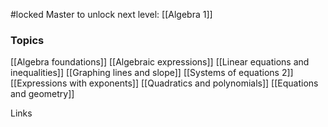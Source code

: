 #locked 
Master to unlock next level: [[Algebra 1]]

### Topics
[[Algebra foundations]]
[[Algebraic expressions]]
[[Linear equations and inequalities]]
[[Graphing lines and slope]]
[[Systems of equations 2]]
[[Expressions with exponents]]
[[Quadratics and polynomials]]
[[Equations and geometry]]

Links
